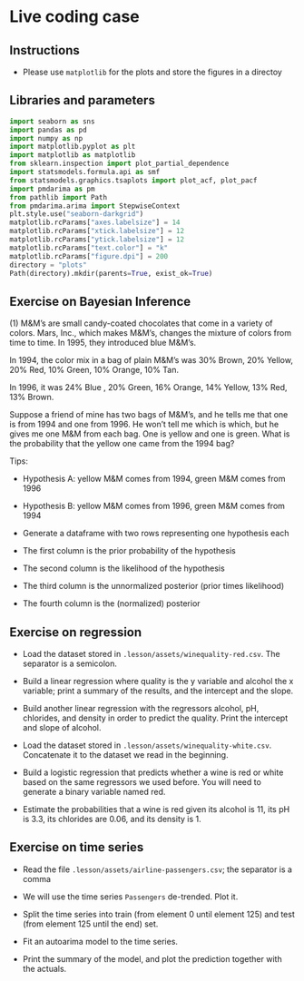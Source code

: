 # Live coding case

## Instructions

* Please use `matplotlib` for the plots and store the figures in a directoy

## Libraries and parameters

```python
import seaborn as sns
import pandas as pd
import numpy as np
import matplotlib.pyplot as plt
import matplotlib as matplotlib
from sklearn.inspection import plot_partial_dependence
import statsmodels.formula.api as smf
from statsmodels.graphics.tsaplots import plot_acf, plot_pacf
import pmdarima as pm
from pathlib import Path
from pmdarima.arima import StepwiseContext
plt.style.use("seaborn-darkgrid")
matplotlib.rcParams["axes.labelsize"] = 14
matplotlib.rcParams["xtick.labelsize"] = 12
matplotlib.rcParams["ytick.labelsize"] = 12
matplotlib.rcParams["text.color"] = "k"
matplotlib.rcParams["figure.dpi"] = 200
directory = "plots"
Path(directory).mkdir(parents=True, exist_ok=True)
```
## Exercise on Bayesian Inference

(1) M&M’s are small candy-coated chocolates that come in a variety of colors. Mars, Inc., which makes M&M’s, changes the mixture of colors from time to time. In 1995, they introduced blue M&M’s.

In 1994, the color mix in a bag of plain M&M’s was 30% Brown, 20% Yellow, 20% Red, 10% Green, 10% Orange, 10% Tan.

In 1996, it was 24% Blue , 20% Green, 16% Orange, 14% Yellow, 13% Red, 13% Brown.

Suppose a friend of mine has two bags of M&M’s, and he tells me that one is from 1994 and one from 1996. He won’t tell me which is which, but he gives me one M&M from each bag. One is yellow and one is green. What is the probability that the yellow one came from the 1994 bag?

Tips:

* Hypothesis A: yellow M&M comes from 1994, green M&M comes from 1996
 
* Hypothesis B: yellow M&M comes from 1996, green M&M comes from 1994

* Generate a dataframe with two rows representing one hypothesis each

* The first column is the prior probability of the hypothesis

* The second column is the likelihood of the hypothesis

* The third column is the unnormalized posterior (prior times likelihood)

* The fourth column is the (normalized) posterior

## Exercise on regression

* Load the dataset stored in `.lesson/assets/winequality-red.csv`. The separator is a semicolon.

* Build a linear regression where quality is the y variable and alcohol the x variable; print a summary of the results, and the intercept and the slope.

* Build another linear regression with the regressors alcohol, pH, chlorides, and density in order to predict the quality. Print the intercept and slope of alcohol.

* Load the dataset stored in `.lesson/assets/winequality-white.csv`. Concatenate it to the dataset we read in the beginning.

* Build a logistic regression that predicts whether a wine is red or white based on the same regressors we used before. You will need to generate a binary variable named red.

* Estimate the probabilities that a wine is red given its alcohol is 11, its pH is 3.3, its chlorides are 0.06, and its density is 1.

## Exercise on time series

* Read the file `.lesson/assets/airline-passengers.csv`; the separator is a comma

* We will use the time series `Passengers` de-trended. Plot it.

* Split the time series into train (from element 0 until element 125) and test (from element 125 until the end) set.

* Fit an autoarima model to the time series.

* Print the summary of the model, and plot the prediction together with the actuals.
